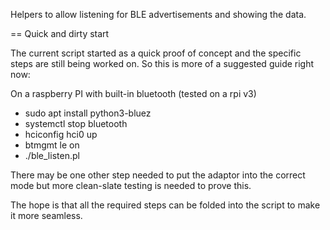 Helpers to allow listening for BLE advertisements and showing the data.


== Quick and dirty start

The current script started as a quick proof of concept and the specific steps
are still being worked on.  So this is more of a suggested guide right now:

On a raspberry PI with built-in bluetooth (tested on a rpi v3)

- sudo apt install python3-bluez
- systemctl stop bluetooth
- hciconfig hci0 up
- btmgmt le on
- ./ble_listen.pl

There may be one other step needed to put the adaptor into the correct mode
but more clean-slate testing is needed to prove this.

The hope is that all the required steps can be folded into the script to make
it more seamless.
